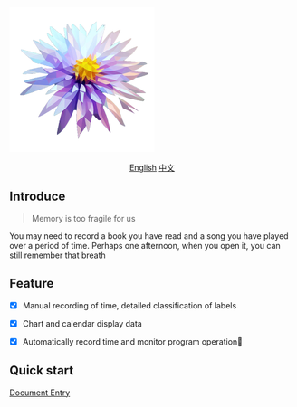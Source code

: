 ![logo](./src-tauri/icons/128x128@2x.png)

<p align="center">
  <a href="./README.md">English</a>
  <a href="./README-ZH.md">中文</a>
</p>



## Introduce

> Memory is too fragile for us

You may need to record a book you have read and a song you have played over a period of time. Perhaps one afternoon, when you open it, you can still remember that breath



## Feature

- [x] Manual recording of time, detailed classification of labels
- [x] Chart and calendar display data
- [x] Automatically record time and monitor program operation🚧



## Quick start

[Document Entry](https://shion.app/)

